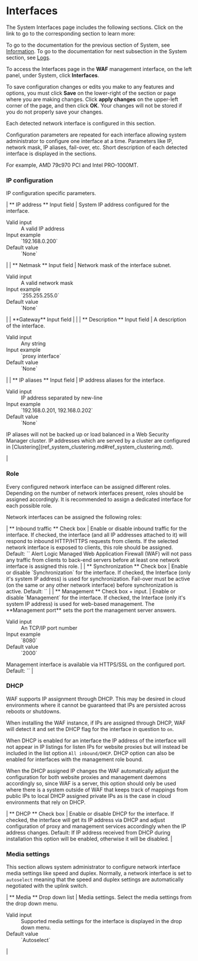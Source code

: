 # Interfaces

The System Interfaces page includes the following sections. Click on the link to go to the corresponding section to learn more:

<!--<MadCap:menuProxy mc-linked-toc="$topicHeadings" xmlns:MadCap="http://www.madcapsoftware.com/Schemas/MadCap.xsd" />-->
To go to the documentation for the previous section of System, see [Information](ref_system_information.md). To go to  the documentation for next subsection in the System section, see [Logs](ref_system_logs.md).

To access the Interfaces page in the **WAF** management interface, on the left panel, under System, click **Interfaces**.

To save configuration changes or edits you make to any features and options, you must click **Save** on the lower-right of the section or page where you are making changes. Click **apply changes** on the upper-left corner of the page, and then click **OK**. Your changes will not be stored if you do not properly save your changes.

Each detected network interface is configured in this section.

Configuration parameters are repeated for each interface allowing system administrator to configure one interface at a time. Parameters like IP, network mask, IP aliases, fail-over, etc. Short description of each detected interface is displayed in the sections.

For example, AMD 79c970 PCI and Intel PRO-1000MT.

### IP configuration

IP configuration specific parameters.

<colgroup></colgroup>| **              IP address            ** Input field | System IP address configured for the interface.<dl><dt>                Valid input              </dt><dd>A valid IP address</dd><dt>                Input example              </dt><dd>`192.168.0.200`</dd><dt>                Default value              </dt><dd>`None`</dd></dl> |
| **              Netmask            ** Input field | Network mask of the interface subnet.<dl><dt>                Valid input              </dt><dd>A valid network mask</dd><dt>                Input example              </dt><dd>`255.255.255.0`</dd><dt>                Default value              </dt><dd>`None`</dd></dl> |
| **Gateway** Input field |  |
| **              Description            ** Input field | A description of the interface.<dl><dt>                Valid input              </dt><dd>Any string</dd><dt>                Input example              </dt><dd>`proxy interface`</dd><dt>                Default value              </dt><dd>`None`</dd></dl> |
| **              IP aliases            ** Input field | IP address aliases for the interface.<dl><dt>                Valid input              </dt><dd>IP address separated by new-line</dd><dt>                Input example              </dt><dd>`192.168.0.201, 192.168.0.202`</dd><dt>                Default value              </dt><dd>`None`</dd></dl><dl>IP aliases will not be backed up or load balanced in a Web Security Manager cluster. IP addresses which are served by a cluster are configured in [Clustering](ref_system_clustering.md#ref_system_clustering.md).</dl> |

### Role

Every configured network interface can be assigned different roles. Depending on the number of network interfaces present, roles should be assigned accordingly. It is recommended to assign a dedicated interface for each possible role.

Network interfaces can be assigned the following roles:

<colgroup></colgroup>| **              Inbound traffic            ** Check box | Enable or disable inbound traffic for the interface. If checked, the interface (and all IP addresses attached to it) will respond to inbound HTTP/HTTPS requests from clients. If the selected network interface is exposed to clients, this role should be assigned. Default: `<unchecked>` Alert Logic Managed Web Application Firewall (WAF) will not pass any traffic from clients to back-end servers before at least one network interface is assigned this role. |
| **              Synchronization            ** Check box | Enable or disable `Synchronization` for the interface. If checked, the Interface (only it's system IP address) is used for synchronization. Fail-over must be active (on the same or any other network interface) before synchronization is active. Default: `<unchecked>` |
| **              Management            ** Check box + input. | Enable or disable `Management` for the interface. If checked, the Interface (only it's system IP address) is used for web-based management. The **Management port** sets the port the management server answers.<dl><dt>                Valid input              </dt><dd>An TCP/IP port number</dd><dt>                Input example              </dt><dd>`8080`</dd><dt>                Default value              </dt><dd>`2000`</dd></dl> Management interface is available via HTTPS/SSL on the configured port. Default: `<checked>` |

### DHCP

WAF supports IP assignment through DHCP. This may be desired in cloud environments where it cannot be guaranteed that IPs are persisted across reboots or shutdowns.

When installing the WAF instance, if IPs are assigned through DHCP, WAF will detect it and set the DHCP flag for the interface in question to `on`.

When DHCP is enabled for an interface the IP address of the interface will not appear in IP listings for listen IPs for website proxies but will instead be included in the list option `All inbound/DHCP`. DHCP option can also be enabled for interfaces with the management role bound.

When the DHCP assigned IP changes the WAF automatically adjust the configuration for both website proxies and management daemons accordingly so, since WAF is a server, this option should only be used where there is a system outside of WAF that keeps track of mappings from public IPs to local DHCP assigned private IPs as is the case in cloud environments that rely on DHCP.

<colgroup></colgroup>| **              DHCP            ** Check box | Enable or disable DHCP for the interface. If checked, the interface will get its IP address via DHCP and adjust configuration of proxy and management services accordingly when the IP address changes. Default: If IP address received from DHCP during installation this option will be enabled, otherwise it will be disabled. |

### Media settings

This section allows system administrator to configure network interface media settings like speed and duplex. Normally, a network interface is set to `autoselect` meaning that the speed and duplex settings are automatically negotiated with the uplink switch.

<colgroup></colgroup>| **              Media            ** Drop down list | Media settings. Select the media settings from the drop down menu.<dl><dt>                Valid input              </dt><dd>Supported media settings for the interface is displayed in the drop down menu.</dd><dt>                Default value              </dt><dd>`Autoselect`</dd></dl> |
